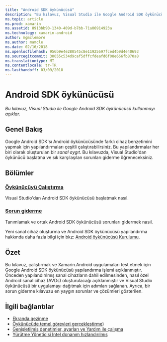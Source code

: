 ```yaml
---
title: "Android SDK öykünücüsü"
description: "Bu kılavuz, Visual Studio ile Google Android SDK öykünücüsü kullanmayı açıklar."
ms.topic: article
ms.prod: xamarin
ms.assetid: 8913bb90-1340-409d-b7bb-71a06914923a
ms.technology: xamarin-android
author: mgmclemore
ms.author: mamcle
ms.date: 02/16/2018
ms.openlocfilehash: 956b9e4e280545c8e11925697fced4b9d4e40693
ms.sourcegitcommit: 30055c534d9caf5dffcfdeafd6f08e666fb870a8
ms.translationtype: MT
ms.contentlocale: tr-TR
ms.lasthandoff: 03/09/2018
---
```

# <a name="android-sdk-emulator"></a>Android SDK öykünücüsü

_Bu kılavuz, Visual Studio ile Google Android SDK öykünücüsü kullanmayı açıklar._


## <a name="overview"></a>Genel Bakış

Google Android SDK'sı Android öykünücüsünde farklı cihaz benzetimini yapmak için yapılandırmaları çeşitli çalıştırabilirsiniz. Bu yapılandırmalar her biri olarak oluşturulan bir _sanal aygıt_. Bu kılavuzda, Visual Studio'dan öykünücü başlatma ve sık karşılaşılan sorunları giderme öğreneceksiniz.


## <a name="sections"></a>Bölümler

### <a name="running-the-emulatorandroiddeploy-testdebuggingandroid-sdk-emulatorrunning-the-emulatormd"></a>[Öykünücüyü Çalıştırma](~/android/deploy-test/debugging/android-sdk-emulator/running-the-emulator.md)

Visual Studio'dan Android SDK öykünücüsü başlatmak nasıl.

### <a name="troubleshootingandroiddeploy-testdebuggingandroid-sdk-emulatortroubleshootingmd"></a>[Sorun giderme](~/android/deploy-test/debugging/android-sdk-emulator/troubleshooting.md)

Tanımlamak ve ortak Android SDK öykünücüsü sorunları gidermek nasıl.

Yeni sanal cihaz oluşturma ve Android SDK öykünücüsü yapılandırma hakkında daha fazla bilgi için bkz: [Android öykünücüsü Kurulumu](~/android/get-started/installation/android-emulator/index.md).



## <a name="summary"></a>Özet

Bu kılavuz, çalıştırmak ve Xamarin.Android uygulamaları test etmek için Google Android SDK öykünücüsü yapılandırma işlemi açıklanmıştır. Önceden yapılandırılmış sanal cihazların dahil edilmesinden, nasıl özel Android sanal cihaz (AVDs) oluşturulacağı açıklanmıştır ve Visual Studio öykünücüsü bir uygulamayı dağıtmak için adımları sağlanan. Ayrıca, bir sorun giderme kılavuzu en yaygın sorunlar ve çözümleri gösterilen.



## <a name="related-links"></a>İlgili bağlantılar

- [Ekranda gezinme](https://developer.android.com/studio/run/emulator.html#navigate)
- [Öykünücüde temel görevleri gerçekleştirme](https://developer.android.com/studio/run/emulator.html#tasks))
- [Genişletilmiş denetimler, ayarları ve Yardım ile çalışma](https://developer.android.com/studio/run/emulator.html#extended)
- [Yürütme Yöneticisi Intel donanım hızlandırılmış](https://software.intel.com/en-us/android/articles/intel-hardware-accelerated-execution-manager)
